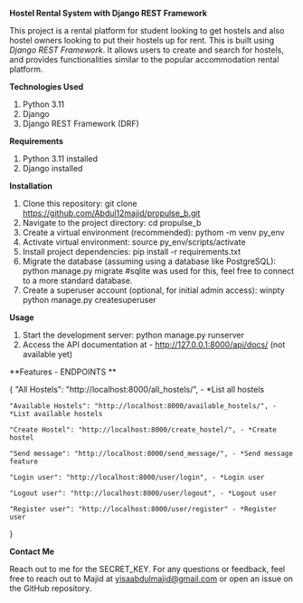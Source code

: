 **Hostel Rental System with Django REST Framework**

This project is a rental platform for student looking to get hostels and also hostel owners looking to put their hostels up for rent. This is built using _Django REST Framework_. 
It allows users to create and search for hostels, and provides functionalities similar to the popular accommodation rental platform.

**Technologies Used**

1. Python 3.11
2. Django
3. Django REST Framework (DRF)

**Requirements**

1. Python 3.11 installed
2. Django installed

**Installation**

1. Clone this repository: git clone https://github.com/Abdul12majid/propulse_b.git
2. Navigate to the project directory: cd propulse_b
3. Create a virtual environment (recommended): pythom -m venv py_env
4. Activate virtual environment: source py_env/scripts/activate
5. Install project dependencies: pip install -r requirements.txt
6. Migrate the database (assuming using a database like PostgreSQL): python manage.py migrate   #sqlite was used for this, feel free to connect to a more standard database.
7. Create a superuser account (optional, for initial admin access): winpty python manage.py createsuperuser

**Usage**

1. Start the development server: python manage.py runserver
2. Access the API documentation at - http://127.0.0.1:8000/api/docs/ (not available yet)

**Features - ENDPOINTS ** 

{
    "All Hostels": "http://localhost:8000/all_hostels/", - *List all hostels
    
    "Available Hostels": "http://localhost:8000/available_hostels/", - *List available hostels
    
    "Create Hostel": "http://localhost:8000/create_hostel/", - *Create hostel
    
    "Send message": "http://localhost:8000/send_message/", - *Send message feature
    
    "Login user": "http://localhost:8000/user/login", - *Login user
    
    "Logout user": "http://localhost:8000/user/logout", - *Logout user
    
    "Register user": "http://localhost:8000/user/register" - *Register user
}

**Contact Me**

Reach out to me for the SECRET_KEY.
For any questions or feedback, feel free to reach out to Majid at yisaabdulmajid@gmail.com or open an issue on the GitHub repository.

   
